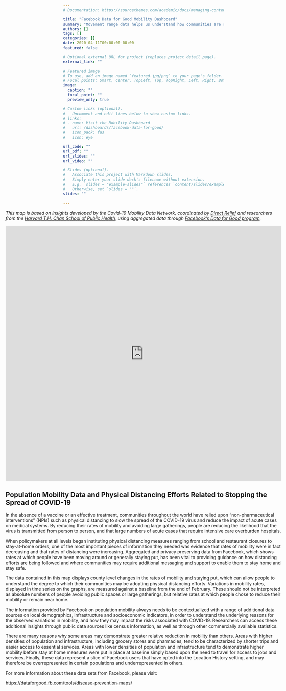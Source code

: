 ```yaml
---
# Documentation: https://sourcethemes.com/academic/docs/managing-content/

title: "Facebook Data for Good Mobility Dashboard"
summary: "Movement range data helps us understand how communities are responding to COVID-19 physical distancing interventions in states and counties across the country. This anonymized, aggregated mobility data offers insights into how often people have been moving outside their home area or staying put since February 29, when interventions were first implemented."
authors: []
tags: []
categories: []
date: 2020-04-11T00:00:00-00:00
featured: false

# Optional external URL for project (replaces project detail page).
external_link: ""

# Featured image
# To use, add an image named `featured.jpg/png` to your page's folder.
# Focal points: Smart, Center, TopLeft, Top, TopRight, Left, Right, BottomLeft, Bottom, BottomRight.
image:
  caption: ""
  focal_point: ""
  preview_only: true

# Custom links (optional).
#   Uncomment and edit lines below to show custom links.
# links:
# - name: Visit the Mobility Dashboard
#   url: /dashboards/facebook-data-for-good/
#   icon_pack: fas
#   icon: eye

url_code: ""
url_pdf: ""
url_slides: ""
url_video: ""

# Slides (optional).
#   Associate this project with Markdown slides.
#   Simply enter your slide deck's filename without extension.
#   E.g. `slides = "example-slides"` references `content/slides/example-slides.md`.
#   Otherwise, set `slides = ""`.
slides: ""

---
```


<div id="fb-iframe" style="margin-left:calc(50% - 45vw);width: 90vw;">

_This map is based on insights developed by the Covid-19 Mobility Data Network, coordinated by [Direct Relief](https://www.directrelief.org) and researchers from the [Harvard T.H. Chan School of Public Health](https://www.hsph.harvard.edu), using aggregated data through [Facebook’s Data for Good program](https://dataforgood.fb.com/docs/covid19/)._

  <iframe
        src="https://visualization.covid19mobility.org"
        width="100%"
        height="800px"
        style="border:none;">
  </iframe>

## Population Mobility Data and Physical Distancing Efforts Related to Stopping the Spread of COVID-19

In the absence of a vaccine or an effective treatment, communities throughout the world have relied upon “non-pharmaceutical interventions” (NPIs) such as physical distancing to slow the spread of the COVID-19 virus and reduce the impact of acute cases on medical systems. By reducing their rates of mobility and avoiding large gatherings, people are reducing the likelihood that the virus is transmitted from person to person, and that large numbers of acute cases that require intensive care overburden hospitals.

When policymakers at all levels began instituting physical distancing measures ranging from school and restaurant closures to stay-at-home orders, one of the most important pieces of information they needed  was evidence that rates of mobility were in fact decreasing and that rates of distancing were increasing. Aggregated and privacy preserving  data from Facebook, which shows rates at which people have been moving around or generally staying put, has been vital to providing guidance on how distancing efforts are being followed and where communities may require additional messaging and support to enable them to stay home and stay safe.

The data contained in this map displays county level changes in the rates of mobility and staying put, which can allow people to understand the degree to which their communities  may be adopting physical distancing efforts. Variations in mobility rates, displayed in time series on the graphs, are measured against a baseline from the end of February. These should not be interpreted as absolute numbers of people avoiding public spaces or large gatherings, but relative rates at which people chose to reduce their mobility or remain near home.

The information provided by Facebook on population mobility always needs to be contextualized with a range of additional data sources on local demographics, infrastructure and socioeconomic indicators, in order to understand the underlying reasons for the observed variations in mobility, and how they may impact the risks associated with COVID-19. Researchers can access these additional insights through public data sources like census information, as well as through other commercially available statistics.

There are many reasons why some areas may demonstrate greater relative reduction in mobility than others. Areas with higher densities of population and infrastructure, including grocery stores and pharmacies, tend to be characterized by shorter trips and easier access to essential services. Areas with lower densities of population and infrastructure tend to demonstrate higher mobility before stay at home measures were put in place at baseline simply based upon the need to travel for access to jobs and services. Finally, these data represent a slice of Facebook users that have opted into the Location History setting, and may therefore be overrepresented in certain populations and underrepresented in others.

For more information about these data sets from Facebook, please visit:

https://dataforgood.fb.com/tools/disease-prevention-maps/
 </div>